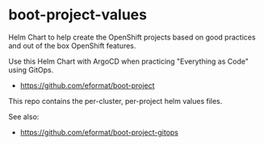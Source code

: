 # boot-project-values

Helm Chart to help create the OpenShift projects based on good practices and out of the box OpenShift features.

Use this Helm Chart with ArgoCD when practicing "Everything as Code" using GitOps.

- https://github.com/eformat/boot-project

This repo contains the per-cluster, per-project helm values files.

See also:

- https://github.com/eformat/boot-project-gitops
